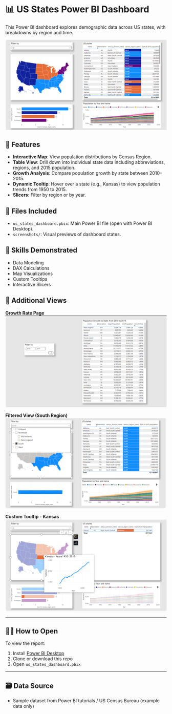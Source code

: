 # 📊 US States Power BI Dashboard

This Power BI dashboard explores demographic data across US states, with breakdowns by region and time.

![Main Dashboard](./main-dashboard.png)

## 🧩 Features

- **Interactive Map**: View population distributions by Census Region.
- **Table View**: Drill down into individual state data including abbreviations, regions, and 2015 population.
- **Growth Analysis**: Compare population growth by state between 2010–2015.
- **Dynamic Tooltip**: Hover over a state (e.g., Kansas) to view population trends from 1950 to 2015.
- **Slicers**: Filter by region or by year.

## 📁 Files Included

- `us_states_dashboard.pbix`: Main Power BI file (open with Power BI Desktop).
- `screenshots/`: Visual previews of dashboard states.

## 📌 Skills Demonstrated

- Data Modeling
- DAX Calculations
- Map Visualizations
- Custom Tooltips
- Interactive Slicers

## 📸 Additional Views

**Growth Rate Page**  
![Growth Rate](./growth-rate.png)

**Filtered View (South Region)**  
![Filtered South](./filtered-south.png)

**Custom Tooltip - Kansas**  
![Kansas Tooltip](./tooltip-kansas.png)

---

## 👨‍💻 How to Open

To view the report:
1. Install [Power BI Desktop](https://powerbi.microsoft.com/desktop/)
2. Clone or download this repo
3. Open `us_states_dashboard.pbix`

---

## 🗃️ Data Source

- Sample dataset from Power BI tutorials / US Census Bureau (example data only)